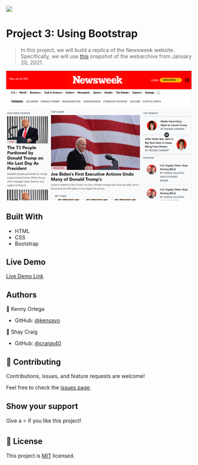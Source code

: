 ![](https://img.shields.io/badge/Microverse-blueviolet)

# Project 3: Using Bootstrap

> In this project, we will build a replica of the Newsweek website. Specifically, we will use [this](https://web.archive.org/web/20210120125445/https://www.newsweek.com/) snapshot of the webarchive from January 20, 2021.

![screenshot](img/Screenshotp3.png)

## Built With

- HTML
- CSS
- Bootstrap

## Live Demo

[Live Demo Link](https://raw.githack.com/kensayo/microv-wk3-newsweek/second/index.html)


## Authors

👤 Kenny Ortega

- GitHub: [@kensayo](https://github.com/kensayo)

👤 Shay Craig

- GitHub: [@craigs40](https://github.com/craigs40)

## 🤝 Contributing

Contributions, issues, and feature requests are welcome!

Feel free to check the [issues page](issues/).

## Show your support

Give a ⭐️ if you like this project!


## 📝 License

This project is [MIT](https://opensource.org/licenses/MIT) licensed.
